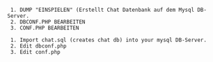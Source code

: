 
  
     1. DUMP "EINSPIELEN" (Erstellt Chat Datenbank auf dem Mysql DB-Server.
     2. DBCONF.PHP BEARBEITEN
     3. CONF.PHP BEARBEITEN

     1. Import chat.sql (creates chat db) into your mysql DB-Server.
     2. Edit dbconf.php
     3. Edit conf.php